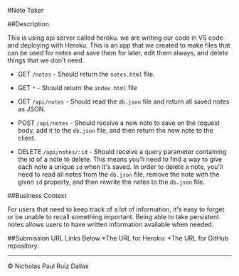 #Note Taker

##Description

This is using api server called heroku. we are writing our code in VS code and deploying with Heroku. This is an app that we created to make files that can be used for notes and save them for later, edit them always, and delete things that we don't need. 



  * GET `/notes` - Should return the `notes.html` file.

  * GET `*` - Should return the `index.html` file

  * GET `/api/notes` - Should read the `db.json` file and return all saved notes as JSON.

  * POST `/api/notes` - Should receive a new note to save on the request body, add it to the `db.json` file, and then return the new note to the client.

  * DELETE `/api/notes/:id` - Should receive a query parameter containing the id of a note to delete. This means you'll need to find a way to give each note a unique `id` when it's saved. In order to delete a note, you'll need to read all notes from the `db.json` file, remove the note with the given `id` property, and then rewrite the notes to the `db.json` file.



##Business Context

For users that need to keep track of a lot of information, it's easy to forget or be unable to recall something important. Being able to take persistent notes allows users to have written information available when needed.


##Submission URL Links Below
*The URL for Heroku:
*The URL for GitHub repository:

- - -
© Nicholas Paul Ruiz Dallas
